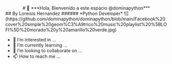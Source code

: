  <center># 👋 ***Hola, Bienvenido a este espacio @dominapython***</center>
 ## By Loreisis Hernandez
 ###### *Python Developer*
 ![](https://github.com/dominapython/dominapython/blob/main/Facebook%20cover%20simple%20geom%C3%A9trico%20music%20playlist%20%5BLOFI%5D%20morado%20y%20amarillo%20verde.jpg)
  
- 👀 I’m interested in ...
- 🌱 I’m currently learning ...
- 💞️ I’m looking to collaborate on ...
- 📫 How to reach me ...

<!---
dominapython/dominapython is a ✨ special ✨ repository because its `README.md` (this file) appears on your GitHub profile.
You can click the Preview link to take a look at your changes.
--->
